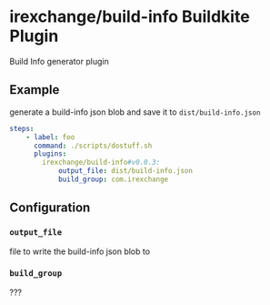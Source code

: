# irexchange/build-info Buildkite Plugin
Build Info generator plugin 

## Example

generate a build-info json blob and save it to `dist/build-info.json`

```yaml
steps:
    - label: foo
      command: ./scripts/dostuff.sh
      plugins:
        irexchange/build-info#v0.0.3:
            output_file: dist/build-info.json
            build_group: com.irexchange
```
## Configuration

### `output_file` 
file to write the build-info json blob to

### `build_group`
??? 

